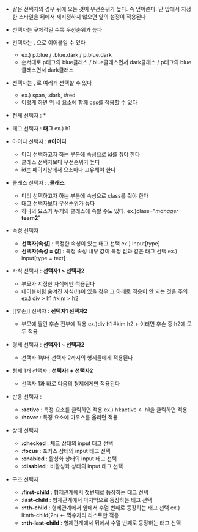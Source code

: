 - 같은 선택자의 경우 뒤에 오는 것이 우선순위가 높다. 즉 덮어쓴다. 단 앞에서 지정한 스타일을 뒤에서 재지정하지 않으면 앞의 설정이 적용된다
- 선택자는 구체적일 수록 우선순위가 높다
- 선택자는 . 으로 이어붙일 수 있다
	- ex.) p.blue / .blue.dark / p.blue.dark
	- 순서대로 p태그의 blue클래스 / blue클래스면서 dark클래스 / p태그의 blue클래스면서 dark클래스
- 선택자는 , 로 여러개 선택할 수 있다
	- ex.) span, .dark, \#red
	- 이렇게 하면 위 세 요소에 함께 css를 적용할 수 있다

- 전체 선택자 : **\***

- 태그 선택자 : **태그**
	ex.) h1

- 아이디 선택자 : **\#아이디**
	- 미리 선택하고자 하는 부분에 속성으로 id를 줘야 한다
	- 클래스 선택자보다 우선순위가 높다
	- id는 페이지상에서 요소마다 고유해야 한다

- 클래스 선택자 : **.클래스**
	- 미리 선택하고자 하는 부분에 속성으로 class를 줘야 한다
	- 태그 선택자보다 우선순위가 높다
	- 하나의 요소가 두개의 클래스에 속할 수도 있다. 
		ex.)class="*manager* **team2**"

- 속성 선택자
	- **선택자\[속성\]** : 특정한 속성이 있는 태그 선택
		ex.) input\[type\]
	- **선택자\[속성 = 값\]** : 특정 속성 내부 값이 특정 값과 같은 태그 선택
		ex.) input\[type = text\]

- 자식 선택자 : **선택자1 > 선택자2**
	- 부모가 지정한 자식에만 적용된다
	- 테이블처럼 숨겨진 자식(!!)이 있을 경우 그 아래로 적용이 안 되는 것을 주의
	ex.) div > h1
		\#kim > h2

- [[후손]] 선택자 : **선택자1 선택자2**
	- 부모에 딸린 후손 전부에 적용
	ex.)div h1
		\#kim h2 ←이러면 후손 중 h2에 모두 적용

- 형제 선택자 : **선택자1 ~ 선택자2**
	- 선택자 1부터 선택자 2까지의 형제들에게 적용된다

- 형제 1개 선택자 : **선택자1 + 선택자2**
	- 선택자 1과 바로 다음의 형제에게만 적용된다

- 반응 선택자 : 
	- **:active** : 특정 요소를 클릭하면 적용
		ex.) h1:active ← h1을 클릭하면 적용
	- **:hover** : 특정 요소에 마우스를 올리면 적용

- 상태 선택자
	- **:checked** : 체크 상태의 input 태그 선택
	- **:focus** : 포커스 상태의 input 태그 선택
	- **:enabled** : 활성화 상태의 input 태그 선택
	- **:disabled** : 비활성화 상태의 input 태그 선택

- 구조 선택자
	- **:first-child** : 형제관계에서 첫번째로 등장하는 태그 선택
	- **:last-child** : 형제관계에서 마지막으로 등장하는 태그 선택
	- **:nth-child** : 형제관계에서 앞에서 수열 번째로 등장하는 태그 선택
		ex.) li:nth-child(2n) ← 짝수자리 리스트만 적용
	- **:nth-last-child** : 형제관계에서 뒤에서 수열 번째로 등장하는 태그 선택